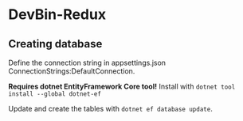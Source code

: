 # DevBin-Redux
## Creating database

Define the connection string in appsettings.json ConnectionStrings:DefaultConnection.

**Requires dotnet EntityFramework Core tool!** Install with `dotnet tool install --global dotnet-ef`

Update and create the tables with `dotnet ef database update`.
